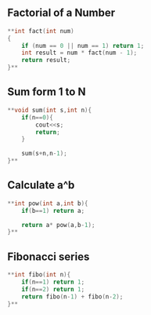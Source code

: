 ## **Factorial of a Number**

```cpp
**int fact(int num)
{
    if (num == 0 || num == 1) return 1;
    int result = num * fact(num - 1);
    return result;
}**
```

## **Sum form 1 to N**

```cpp
**void sum(int s,int n){
    if(n==0){
        cout<<s;
        return;
    }

    sum(s+n,n-1);
}**
```

## **Calculate a^b**

```cpp
**int pow(int a,int b){
    if(b==1) return a;

    return a* pow(a,b-1);
}**
```

## Fibonacci series

```cpp
**int fibo(int n){
    if(n==1) return 1;
    if(n==2) return 1;
    return fibo(n-1) + fibo(n-2);
}**
```

##
